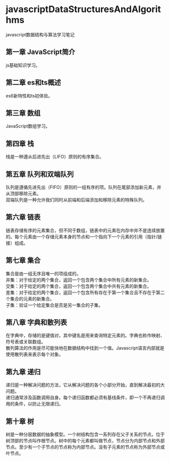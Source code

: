 # javascriptDataStructuresAndAlgorithms
javascript数据结构与算法学习笔记

## 第一章 JavaScript简介
js基础知识学习。  
## 第二章 es和ts概述
es6新特性和ts初体验。  

## 第三章 数组
JavaScript数组学习。

## 第四章 栈
栈是一种遵从后进先出（LIFO）原则的有序集合。

## 第五章 队列和双端队列
队列是遵循先进先出（FIFO）原则的一组有序的项。队列在尾部添加新元素，并从顶部移除元素。  
双端队列是一种允许我们同时从前端和后端添加和移除元素的特殊队列。  

## 第六章 链表
链表存储有序的元素集合，但不同于数组，链表中的元素在内存中并不是连续放置的。每个元素由一个存储元素本身的节点和一个指向下一个元素的引用（指针/链接）组成。  

## 第七章 集合
集合是由一组无序且唯一的项组成的。  
并集：对于给定的两个集合，返回一个包含两个集合中所有元素的新集合。  
交集：对于给定的两个集合，返回一个包含两个集合中共有元素的新集合。  
差集：对于给定的两个集合，返回一个包含所有存在于第一个集合且不存在于第二个集合的元素的新集合。  
子集：验证一个给定集合是否是另一集合的子集。

## 第八章 字典和散列表
在字典中，存储的是键值对，其中键名是用来查询特定元素的。字典也称作映射、符号表或关联数组。  
散列算法的作用是尽可能快地在数据结构中找到一个值。Javascript语言内部就是使用散列表来表示每个对象。  

## 第九章 递归
递归是一种解决问题的方法，它从解决问题的各个小部分开始，直到解决最初的大问题。  
递归通常涉及函数调用自身。每个递归函数都必须有基线条件，即一个不再递归调用的条件，以防止无限递归。

## 第十章 树
树是一种分层数据的抽象模型。一个树结构包含一系列存在父子关系的节点。位于树顶部的节点叫作根节点。树中的每个元素都叫做节点，节点分为内部节点和外部节点。至少有一个子节点的节点称为内部节点。没有子元素的节点称为外部节点或叶节点。